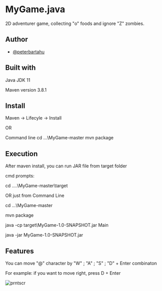 
# MyGame.java

2D adventurer game, collecting "o" foods and ignore "Z" zombies.

## Author

- [@peterbartahu](https://github.com/peterbartahu)


## Built with

Java JDK 11

Maven version 3.8.1
## Install

Maven -> Lifecyle -> Install

OR

Command line
cd ...\MyGame-master
mvn package

## Execution

After maven install, you can run JAR file from target folder

cmd prompts: 

cd ....\MyGame-master\target

OR just from Command Line

cd ...\MyGame-master

mvn package

java -cp target\MyGame-1.0-SNAPSHOT.jar Main

java -jar MyGame-1.0-SNAPSHOT.jar
## Features

You can move "@" character by "W" ; "A" ; "S" ; "D" + Enter combinaton

For example: if you want to move right, press D + Enter



![prntscr](https://user-images.githubusercontent.com/113360396/211013501-5ec7c657-ca20-4f7c-8840-35dfb07bdb0e.png)

